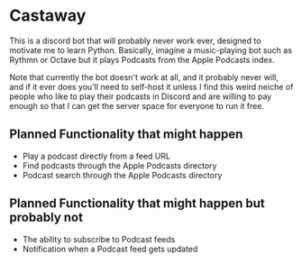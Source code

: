 # Castaway
This is a discord bot that will probably never work ever, designed to motivate me to learn Python. Basically, imagine a music-playing bot such as Rythmn or Octave but it plays Podcasts from the Apple Podcasts index.

Note that currently the bot doesn't work at all, and it probably never will, and if it ever does you'll need to self-host it unless I find this weird neiche of people who like to play their podcasts in Discord and are willing to pay enough so that I can get the server space for everyone to run it free.

## Planned Functionality that might happen
* Play a podcast directly from a feed URL
* Find podcasts through the Apple Podcasts directory
* Podcast search through the Apple Podcasts directory

## Planned Functionality that might happen but probably not
* The ability to subscribe to Podcast feeds
* Notification when a Podcast feed gets updated
